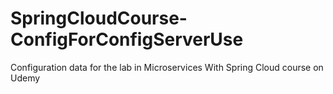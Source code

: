 # SpringCloudCourse-ConfigForConfigServerUse
Configuration data for the lab in Microservices With Spring Cloud course on Udemy
